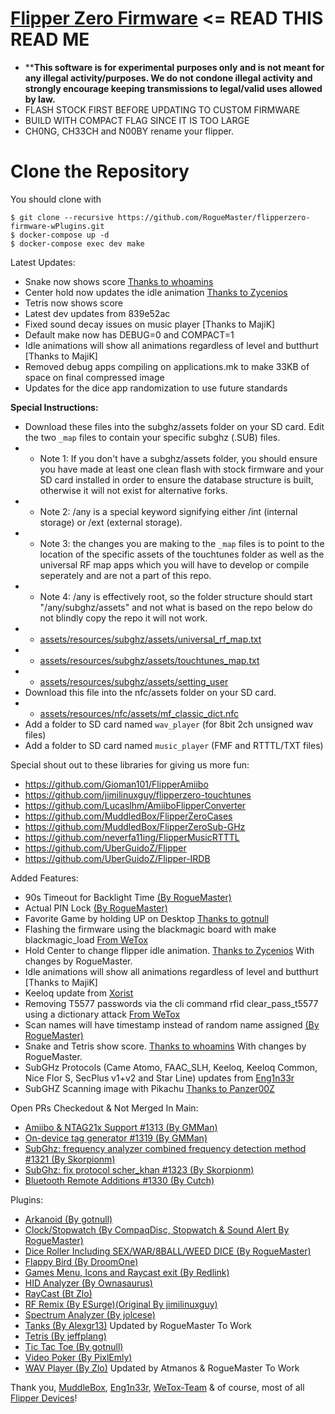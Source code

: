 # [Flipper Zero Firmware](https://github.com/flipperdevices/flipperzero-firmware/blob/dev/ReadMe.md) <= READ THIS READ ME
- ****This software is for experimental purposes only and is not meant for any illegal activity/purposes. We do not condone illegal activity and strongly encourage keeping transmissions to legal/valid uses allowed by law.**
- FLASH STOCK FIRST BEFORE UPDATING TO CUSTOM FIRMWARE
- BUILD WITH COMPACT FLAG SINCE IT IS TOO LARGE
- CH0NG, CH33CH and N00BY rename your flipper.

# Clone the Repository

You should clone with 
```shell
$ git clone --recursive https://github.com/RogueMaster/flipperzero-firmware-wPlugins.git
$ docker-compose up -d
$ docker-compose exec dev make
```

Latest Updates:
- Snake now shows score [Thanks to whoamins](https://github.com/flipperdevices/flipperzero-firmware/commit/7feda832ede1ba8468eff2ca055fef3ddbdc16ac)
- Center hold now updates the idle animation [Thanks to Zycenios](https://github.com/flipperdevices/flipperzero-firmware/commit/111786ef40e50a40d2e510595672b569d9b97bba)
- Tetris now shows score
- Latest dev updates from 839e52ac
- Fixed sound decay issues on music player [Thanks to MajiK]
- Default make now has DEBUG=0 and COMPACT=1
- Idle animations will show all animations regardless of level and butthurt [Thanks to MajiK]
- Removed debug apps compiling on applications.mk to make 33KB of space on final compressed image
- Updates for the dice app randomization to use future standards

**Special Instructions:**
- Download these files into the subghz/assets folder on your SD card. Edit the two `_map` files to contain your specific subghz (.SUB) files.
- - Note 1: If you don't have a subghz/assets folder, you should ensure you have made at least one clean flash with stock firmware and your SD card installed in order to ensure the database structure is built, otherwise it will not exist for alternative forks.
- - Note 2: /any is a special keyword signifying either /int (internal storage) or /ext (external storage).
- - Note 3: the changes you are making to the `_map` files is to point to the location of the specific assets of the touchtunes folder as well as the universal RF map apps which you will have to develop or compile seperately and are not a part of this repo. 
- - Note 4: /any is effectively root, so the folder structure should start "/any/subghz/assets" and not what is based on the repo below do not blindly copy the repo it will not work.
- - [assets/resources/subghz/assets/universal_rf_map.txt](https://github.com/RogueMaster/flipperzero-firmware-wPlugins/blob/unleashed/assets/resources/subghz/assets/universal_rf_map.txt)
- - [assets/resources/subghz/assets/touchtunes_map.txt](https://github.com/RogueMaster/flipperzero-firmware-wPlugins/blob/unleashed/assets/resources/subghz/assets/touchtunes_map.txt)
- - [assets/resources/subghz/assets/setting_user](https://github.com/RogueMaster/flipperzero-firmware-wPlugins/blob/unleashed/assets/resources/subghz/assets/setting_user)
- Download this file into the nfc/assets folder on your SD card. 
- - [assets/resources/nfc/assets/mf_classic_dict.nfc](https://github.com/RogueMaster/flipperzero-firmware-wPlugins/blob/unleashed/assets/resources/nfc/assets/mf_classic_dict.nfc)
- Add a folder to SD card named `wav_player` (for 8bit 2ch unsigned wav files) 
- Add a folder to SD card named `music_player` (FMF and RTTTL/TXT files)

Special shout out to these libraries for giving us more fun:
- https://github.com/Gioman101/FlipperAmiibo
- https://github.com/jimilinuxguy/flipperzero-touchtunes
- https://github.com/Lucaslhm/AmiiboFlipperConverter
- https://github.com/MuddledBox/FlipperZeroCases
- https://github.com/MuddledBox/FlipperZeroSub-GHz
- https://github.com/neverfa11ing/FlipperMusicRTTTL
- https://github.com/UberGuidoZ/Flipper
- https://github.com/UberGuidoZ/Flipper-IRDB

Added Features:
- 90s Timeout for Backlight Time [(By RogueMaster)](https://github.com/RogueMaster/flipperzero-firmware-wPlugins/blob/unleashed/applications/notification/notification_settings_app.c)
- Actual PIN Lock [(By RogueMaster)](https://github.com/RogueMaster/flipperzero-firmware-wPlugins/blob/unleashed/applications/desktop/desktop.c)
- Favorite Game by holding UP on Desktop [Thanks to gotnull](https://github.com/RogueMaster/flipperzero-firmware-wPlugins/pull/57)
- Flashing the firmware using the blackmagic board with make blackmagic_load [From WeTox](https://github.com/wetox-team/flipperzero-firmware)
- Hold Center to change flipper idle animation. [Thanks to Zycenios](https://github.com/flipperdevices/flipperzero-firmware/commit/111786ef40e50a40d2e510595672b569d9b97bba) With changes by RogueMaster.
- Idle animations will show all animations regardless of level and butthurt [Thanks to MajiK]
- Keeloq update from [Xorist](https://github.com/xorist/FlipperX)
- Removing T5577 passwords via the cli command rfid clear_pass_t5577 using a dictionary attack [From WeTox](https://github.com/wetox-team/flipperzero-firmware)
- Scan names will have timestamp instead of random name assigned [(By RogueMaster)](https://github.com/RogueMaster/flipperzero-firmware-wPlugins/blob/unleashed/lib/toolbox/random_name.c)
- Snake and Tetris show score. [Thanks to whoamins](https://github.com/flipperdevices/flipperzero-firmware/commit/7feda832ede1ba8468eff2ca055fef3ddbdc16ac) With changes by RogueMaster.
- SubGHz Protocols (Came Atomo, FAAC_SLH, Keeloq, Keeloq Common, Nice Flor S, SecPlus v1+v2 and Star Line) updates from [Eng1n33r](https://github.com/Eng1n33r/flipperzero-firmware)
- SubGHZ Scanning image with Pikachu [Thanks to Panzer00Z](https://github.com/Panzer00Z/flipperzero-firmware/blob/3a548ea9bb181c9348d8afb427890c411456134e/assets/icons/SubGhz/Scanning_123x52.png)

Open PRs Checkedout & Not Merged In Main:
- [Amiibo & NTAG21x Support #1313 (By GMMan)](https://github.com/flipperdevices/flipperzero-firmware/pull/1313)
- [On-device tag generator #1319 (By GMMan)](https://github.com/flipperdevices/flipperzero-firmware/pull/1319)
- [SubGhz: frequency analyzer combined frequency detection method #1321 (By Skorpionm)](https://github.com/flipperdevices/flipperzero-firmware/pull/1321)
- [SubGhz: fix protocol scher_khan #1323 (By Skorpionm)](https://github.com/flipperdevices/flipperzero-firmware/pull/1323)
- [Bluetooth Remote Additions #1330 (By Cutch)](https://github.com/flipperdevices/flipperzero-firmware/pull/1330)

Plugins:
- [Arkanoid (By gotnull)](https://github.com/gotnull/flipperzero-firmware-wPlugins)
- [Clock/Stopwatch (By CompaqDisc, Stopwatch & Sound Alert By RogueMaster)](https://gist.github.com/CompaqDisc/4e329c501bd03c1e801849b81f48ea61)
- [Dice Roller Including SEX/WAR/8BALL/WEED DICE (By RogueMaster)](https://github.com/RogueMaster/flipperzero-firmware-wPlugins/blob/unleashed/applications/dice/dice.c)
- [Flappy Bird (By DroomOne)](https://github.com/DroomOne/flipperzero-firmware/tree/dev/applications/flappy_bird)
- [Games Menu, Icons and Raycast exit (By Redlink)](https://github.com/redlink2/flipperzero-firmware/tree/menuChanges)
- [HID Analyzer (By Ownasaurus)](https://github.com/Ownasaurus/flipperzero-firmware/tree/hid-analyzer/applications/hid_analyzer)
- [RayCast (Bt Zlo)](https://github.com/flipperdevices/flipperzero-firmware/tree/zlo/raycast-game-engine)
- [RF Remix (By ESurge)](https://github.com/ESurge/flipperzero-firmware-unirfremix)[(Original By jimilinuxguy)](https://github.com/jimilinuxguy/flipperzero-universal-rf-remote/tree/028d615c83f059bb2c905530ddb3d4efbd3cbcae/applications/jukebox)
- [Spectrum Analyzer (By jolcese)](https://github.com/jolcese/flipperzero-firmware/tree/spectrum/applications/spectrum_analyzer)
- [Tanks (By Alexgr13)](https://github.com/alexgr13/flipperzero-firmware/tree/fork/dev/applications/tanks-game) Updated by RogueMaster To Work
- [Tetris (By jeffplang)](https://github.com/jeffplang/flipperzero-firmware/tree/tetris_game/applications/tetris_game)
- [Tic Tac Toe (By gotnull)](https://github.com/gotnull/flipperzero-firmware-wPlugins)
- [Video Poker (By PixlEmly)](https://github.com/PixlEmly/flipperzero-firmware-testing/blob/unleashed/applications/VideoPoker/poker.c)
- [WAV Player (By Zlo)](https://github.com/flipperdevices/flipperzero-firmware/tree/zlo/wav-player) Updated by Atmanos & RogueMaster To Work

Thank you, [MuddleBox](https://github.com/MuddledBox/flipperzero-firmware), [Eng1n33r](https://github.com/Eng1n33r/flipperzero-firmware), [WeTox-Team](https://github.com/wetox-team/flipperzero-firmware) & of course, most of all [Flipper Devices](https://github.com/flipperdevices/flipperzero-firmware)!
